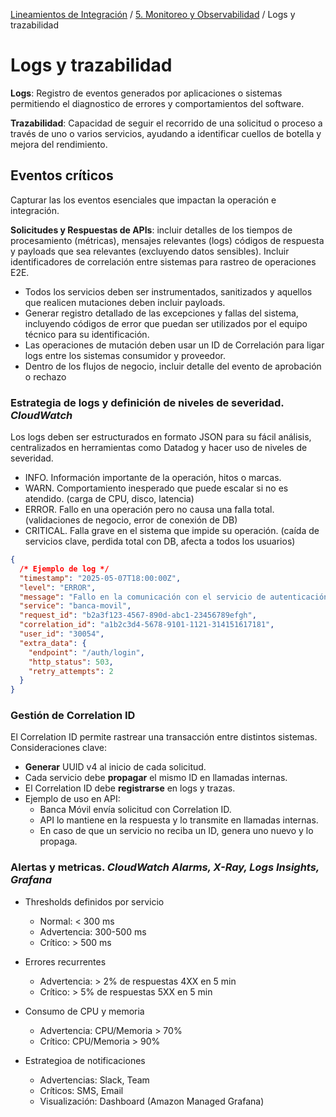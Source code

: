 [Lineamientos de Integración](../../index.md) / [5. Monitoreo y Observabilidad](../../index.md#5-monitoreo-y-observabilidad) / Logs y trazabilidad

# Logs y trazabilidad

**Logs**: Registro de eventos generados por aplicaciones o sistemas permitiendo el diagnostico de errores y comportamientos del software.

**Trazabilidad**: Capacidad de seguir el recorrido de una solicitud o proceso a través de uno o varios servicios, ayudando a identificar cuellos de botella y mejora del rendimiento.

## Eventos críticos

Capturar las los eventos esenciales que impactan la operación e integración.

**Solicitudes y Respuestas de APIs**: incluir detalles de los tiempos de procesamiento (métricas), mensajes relevantes (logs) códigos de respuesta y payloads que sea relevantes (excluyendo datos sensibles). Incluir identificadores de correlación entre sistemas para rastreo de operaciones E2E.

- Todos los servicios deben ser instrumentados, sanitizados y aquellos que realicen mutaciones deben incluir payloads.
- Generar registro detallado de las excepciones y fallas del sistema, incluyendo códigos de error que puedan ser utilizados por el equipo técnico para su identificación.
- Las operaciones de mutación deben usar un ID de Correlación para ligar logs entre los sistemas consumidor y proveedor.
- Dentro de los flujos de negocio, incluir detalle del evento de aprobación o rechazo

### Estrategia de logs y definición de niveles de severidad. _CloudWatch_

Los logs deben ser estructurados en formato JSON para su fácil análisis, centralizados en herramientas como Datadog y hacer uso de niveles de severidad.

- INFO. Información importante de la operación, hitos o marcas.
- WARN. Comportamiento inesperado que puede escalar si no es atendido. (carga de CPU, disco, latencia)
- ERROR. Fallo en una operación pero no causa una falla total. (validaciones de negocio, error de conexión de DB)
- CRITICAL. Falla grave en el sistema que impide su operación. (caída de servicios clave, perdida total con DB, afecta a todos los usuarios)

```json
{
  /* Ejemplo de log */
  "timestamp": "2025-05-07T18:00:00Z",
  "level": "ERROR",
  "message": "Fallo en la comunicación con el servicio de autenticación",
  "service": "banca-movil",
  "request_id": "b2a3f123-4567-890d-abc1-23456789efgh",
  "correlation_id": "a1b2c3d4-5678-9101-1121-314151617181",
  "user_id": "30054",
  "extra_data": {
    "endpoint": "/auth/login",
    "http_status": 503,
    "retry_attempts": 2
  }
}
```

### Gestión de Correlation ID

El Correlation ID permite rastrear una transacción entre distintos sistemas. Consideraciones clave:

- **Generar** UUID v4 al inicio de cada solicitud.
- Cada servicio debe **propagar** el mismo ID en llamadas internas.
- El Correlation ID debe **registrarse** en logs y trazas.
- Ejemplo de uso en API:
  - Banca Móvil envía solicitud con Correlation ID.
  - API lo mantiene en la respuesta y lo transmite en llamadas internas.
  - En caso de que un servicio no reciba un ID, genera uno nuevo y lo propaga.

### Alertas y metricas. _CloudWatch Alarms, X-Ray, Logs Insights, Grafana_

- Thresholds definidos por servicio

  - Normal: < 300 ms
  - Advertencia: 300-500 ms
  - Crítico: > 500 ms

- Errores recurrentes

  - Advertencia: > 2% de respuestas 4XX en 5 min
  - Crítico: > 5% de respuestas 5XX en 5 min

- Consumo de CPU y memoria

  - Advertencia: CPU/Memoria > 70%
  - Crítico: CPU/Memoria > 90%

- Estrategioa de notificaciones
  - Advertencias: Slack, Team
  - Críticos: SMS, Email
  - Visualización: Dashboard (Amazon Managed Grafana)
